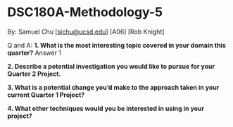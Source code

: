 # DSC180A-Methodology-5
By: Samuel Chu [sjchu@ucsd.edu] [A06] [Rob Knight]

Q and A:
**1. What is the most interesting topic covered in your domain this quarter?**
Answer 1

**2. Describe a potential investigation you would like to pursue for your Quarter 2 Project.**

**3. What is a potential change you’d make to the approach taken in your current Quarter 1 Project?**

**4. What other techniques would you be interested in using in your project?**
